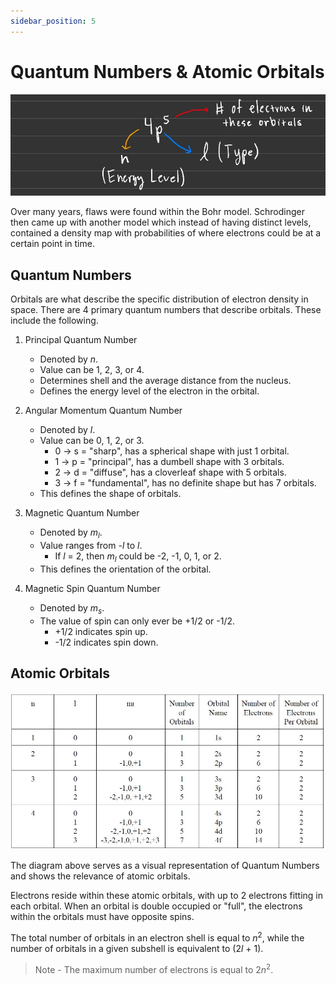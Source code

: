 ```yaml
---
sidebar_position: 5
---
```


# Quantum Numbers & Atomic Orbitals

![Quantum Numbers Example](/static/img/electron-configuration.jpg)

Over many years, flaws were found within the Bohr model. Schrodinger then came up with another model which instead of having distinct levels, contained a density map with probabilities of where electrons could be at a certain point in time.

## Quantum Numbers

Orbitals are what describe the specific distribution of electron density in space. There are 4 primary quantum numbers that describe orbitals. These include the following.

1. Principal Quantum Number
    - Denoted by *n*.
    - Value can be 1, 2, 3, or 4.
    - Determines shell and the average distance from the nucleus.
    - Defines the energy level of the electron in the orbital.

1. Angular Momentum Quantum Number
    - Denoted by *l*.
    - Value can be 0, 1, 2, or 3.
        - 0 -> s = "sharp", has a spherical shape with just 1 orbital.
        - 1 -> p = "principal", has a dumbell shape with 3 orbitals.
        - 2 -> d = "diffuse", has a cloverleaf shape with 5 orbitals.
        - 3 -> f = "fundamental", has no definite shape but has 7 orbitals.
    - This defines the shape of orbitals.

1. Magnetic Quantum Number
    - Denoted by *m<sub>l</sub>*.
    - Value ranges from -*l* to *l*.
        - If *l* = 2, then *m<sub>l</sub>* could be -2, -1, 0, 1, or 2.
    - This defines the orientation of the orbital.

1. Magnetic Spin Quantum Number
    - Denoted by *m<sub>s</sub>*.
    - The value of spin can only ever be +1/2 or -1/2.
        - +1/2 indicates spin up.
        - -1/2 indicates spin down.

<!-- Maybe add number of orbitals per type - "subshell" (s vs. p vs. d) This is within Angular Momentum dropdown -->

## Atomic Orbitals

![Quantum Number Chart](/static/img/quantum-numbers-diagram.jpg)

The diagram above serves as a visual representation of Quantum Numbers and shows the relevance of atomic orbitals.

Electrons reside within these atomic orbitals, with up to 2 electrons fitting in each orbital. When an orbital is double occupied or "full", the electrons within the orbitals must have opposite spins.

The total number of orbitals in an electron shell is equal to *n*<sup>2</sup>, while the number of orbitals in a given subshell is equivalent to (2*l* + 1).

> Note - The maximum number of electrons is equal to 2*n*<sup>2</sup>.

<!-- 

Each orbital can hold 2 electrons, one +1/2 spin and the other -1/2 spin. The orbitals are one 1s, one 2s three 2p, one 3s three 3p five 3d, and then one 4s three 4p five 4d and seven 4f orbitals.

Each orbital can hold 2 electrons so remember this when going back and trying to re-learn how to designate sub-shells ("n"), and letter naming's based on the number of electrons within the atom or element being looked at.

Refer to Slide 78 and end there for this slide, the rest goes into the Electrons and Rules slide.

-->